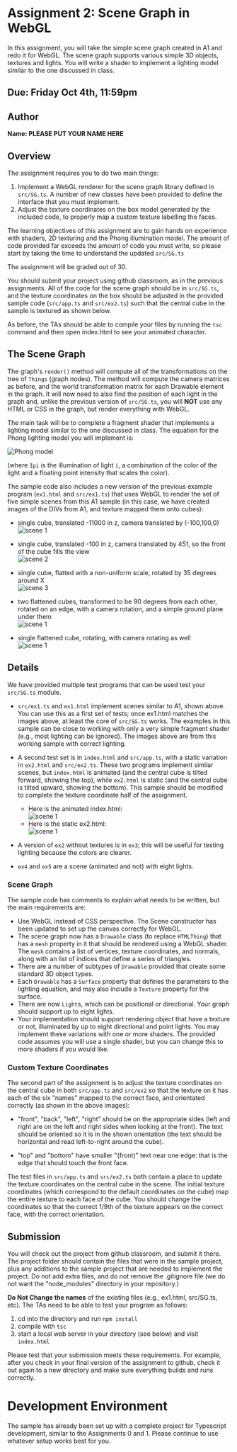 # Assignment 2: Scene Graph in WebGL

In this assignment, you will take the simple scene graph created in A1 and redo it for WebGL.  The scene graph supports various simple 3D objects, textures and lights.  You will write a shader to implement a lighting model similar to the one discussed in class.

## Due: Friday Oct 4th, 11:59pm

## Author

**Name:  PLEASE PUT YOUR NAME HERE**

## Overview 

The assignment requires you to do two main things:

1. Implement a WebGL renderer for the scene graph library defined in `src/SG.ts`. A number of new classes have been provided to define the interface that you must implement.
2. Adjust the texture coordinates on the box model generated by the included code, to properly map a custom texture labelling the faces. 

The learning objectives of this assignment are to gain hands on experience with shaders, 2D texturing and the Phong illumination model.  The amount of code provided far exceeds the amount of code you must write, so please start by taking the time to understand the updated `src/SG.ts`

The assignment will be graded out of 30.  

You should submit your project using github classroom, as in the previous assignments.  All of the code for the scene graph should be in `src/SG.ts`, and the texture coordinates on the box should be adjusted in the provided sample code (`src/app.ts` and `src/ex2.ts`) such that the central cube in the sample is textured as shown below. 

As before, the TAs should be able to compile your files by running the ```tsc``` command and then open index.html to see your animated character.

## The Scene Graph

The graph's ```render()``` method will compute all of the transformations on the tree of `Things` (graph nodes). The method will compute the camera matrices as before, and the world transformation matrix for each Drawable element in the graph. It will now need to also find the position of each light in the graph and, unlike the previous version of `src/SG.ts`, you will **NOT** use any HTML or CSS in the graph, but render everything with WebGL.  

The main task will be to complete a fragment shader that implements a lighting model similar to the one discussed in class.  The equation for the Phong lighting model you will implement is:

![Phong model](img/phong.png)

(where `Ipi` is the illumination of light `i`, a combination of the color of the light and a floating point intensity that scales the color).

The sample code also includes a new version of the previous example program (`ex1.html` and `src/ex1.ts`) that uses WebGL to render the set of five simple scenes from this A1 sample (in this case, we have created images of the DIVs from A1, and texture mapped them onto cubes):

- single cube, translated -11000 in z, camera translated by (-100,100,0)<br>
![scene 1](img/ex1a.png)

- single cube, translated -100 in z, camera translated by 451, so the front of the cube fills the view<br>
![scene 2](img/ex1b.png)

- single cube, flatted with a non-uniform scale, rotated by 35 degrees around X<br>
![scene 3](img/ex1c.png)

- two flattened cubes, transformed to be 90 degrees from each other, rotated on an edge, with a camera rotation, and a simple ground plane under them<br>
![scene 1](img/ex1d.png)

- single flattened cube, rotating, with camera rotating as well<br>
![scene 1](img/ex1e.png)

## Details

We have provided multiple test programs that can be used test your `src/SG.ts` module.  

- `src/ex1.ts` and `ex1.html` implement scenes similar to A1, shown above.  You can use this as a first set of tests;  once ex1.html matches the images above, at least the core of `src/SG.ts` works.  The examples in this sample can be close to working with only a very simple fragment shader (e.g., most lighting can be ignored).  The images above are from this working sample with correct lighting.

- A second test set is in `index.html` and `src/app.ts`, with a static variation in `ex2.html` and `src/ex2.ts`.  These two programs implement similar scenes, but `index.html` is animated (and the central cube is tilted forward, showing the top), while `ex2.html` is static (and the central cube is tilted upward, showing the bottom).  This sample should be modified to complete the texture coordinate half of the assignment.
  - Here is the animated index.html:<br>
![scene 1](img/a2-index.gif)
  - Here is the static ex2.html:<br>
![scene 1](img/a2-ex2.png)

- A version of `ex2` without textures is in `ex3`;  this will be useful for testing lighting because the colors are clearer.  

- `ex4` and `ex5` are a scene (animated and not) with eight lights. 

### Scene Graph

The sample code has comments to explain what needs to be written, but the main requirements are:

- Use WebGL instead of CSS perspective.  The Scene constructor has been updated to set up the canvas correctly for WebGL.
- The scene graph now has a `Drawable` class (to replace `HTMLThing`) that has a `mesh` property in it that should be rendered using a WebGL shader. The `mesh` contains a list of vertices, texture coordinates, and normals, along with an list of indices that define a series of triangles.
- There are a number of subtypes of `Drawable` provided that create some standard 3D object types.
- Each `Drawable` has a `Surface` property that defines the parameters to the lighting equation, and may also include a `Texture` property for the surface.  
- There are now `Light`s, which can be positional or directional.  Your graph should support up to eight lights.  
- Your implementation should support rendering object that have a texture or not, illuminated by up to eight directional and point lights.  You may implement these variations with one or more shaders.  The provided code assumes you will use a single shader, but you can change this to more shaders if you would like.

### Custom Texture Coordinates

The second part of the assignment is to adjust the texture coordinates on the central cube in both `src/app.ts` and `src/ex2` so that the texture on it has each of the six "names" mapped to the correct face, and orientated correctly (as shown in the above images):

- "front", "back", "left", "right" should be on the appropriate sides (left and right are on the left and right sides when looking at the front).  The text should be oriented so it is in the shown orientation (the text should be horizontal and read left-to-right around the cube).  

- "top" and "bottom" have smaller "(front)" text near one edge: that is the edge that should touch the front face.

The test files in `src/app.ts` and `src/ex2.ts` both contain a place to update the texture coordinates on the central cube in the scene.  The initial texture coordinates (which correspond to the default coordinates on the cube) map the entire texture to each face of the cube.  You should change the coordinates so that the correct 1/9th of the texture appears on the correct face, with the correct orientation.


## Submission

You will check out the project from github classroom, and submit it there.  The project folder should contain the files that were in the sample project, plus any additions to the sample project that are needed to implement the project.  Do not add extra files, and do not remove the .gitignore file (we do not want the "node_modules" directory in your repository.)

**Do Not Change the names** of the existing files (e.g., ex1.html, src/SG.ts, etc).  The TAs need to be able to test your program as follows:

1. cd into the directory and run ```npm install```
2. compile with ```tsc```
3. start a local web server in your directory (see below) and visit ```index.html```

Please test that your submission meets these requirements.  For example, after you check in your final version of the assignment to github, check it out again to a new directory and make sure everything builds and runs correctly.
 
# Development Environment

The sample has already been set up with a complete project for Typescript development, similar to the Assignments 0 and 1.  Please continue to use whatever setup works best for you.  
